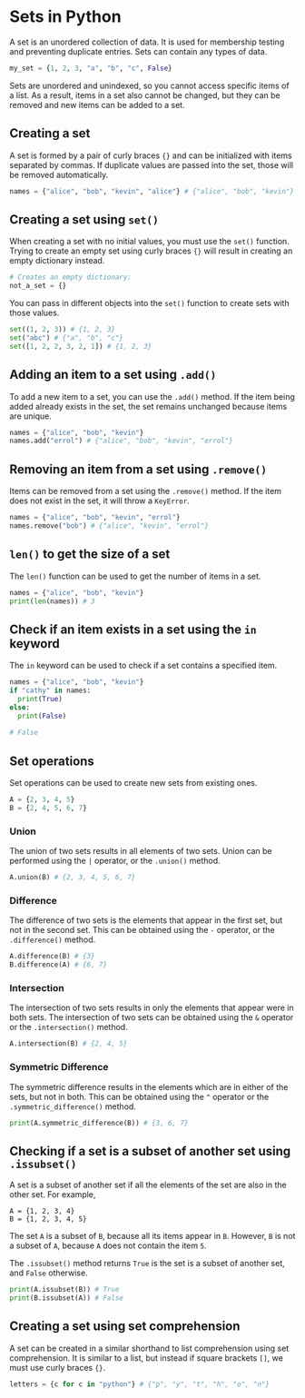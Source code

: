 # Sets in Python
A set is an unordered collection of data. It is used for membership testing and preventing duplicate entries. Sets can contain any types of data.

```py
my_set = {1, 2, 3, "a", "b", "c", False}
```

Sets are unordered and unindexed, so you cannot access specific items of a list. As a result, items in a set also cannot be changed, but they can be removed and new items can be added to a set.

## Creating a set
A set is formed by a pair of curly braces `{}` and can be initialized with items separated by commas. If duplicate values are passed into the set, those will be removed automatically.
```py
names = {"alice", "bob", "kevin", "alice"} # {"alice", "bob", "kevin"}
```

## Creating a set using `set()`
When creating a set with no initial values, you must use the `set()` function. Trying to create an empty set using curly braces `{}` will result in creating an empty dictionary instead.

```py
# Creates an empty dictionary:
not_a_set = {}
```

You can pass in different objects into the `set()` function to create sets with those values.
```py
set((1, 2, 3)) # {1, 2, 3}
set("abc") # {"a", "b", "c"}
set([1, 2, 2, 3, 2, 1]) # {1, 2, 3}
```

## Adding an item to a set using `.add()`
To add a new item to a set, you can use the `.add()` method. If the item being added already exists in the set, the set remains unchanged because items are unique.
```py
names = {"alice", "bob", "kevin"}
names.add("errol") # {"alice", "bob", "kevin", "errol"}
```

## Removing an item from a set using `.remove()`
Items can be removed from a set using the `.remove()` method. If the item does not exist in the set, it will throw a `KeyError`.
```py
names = {"alice", "bob", "kevin", "errol"}
names.remove("bob") # {"alice", "kevin", "errol"}
```

## `len()` to get the size of a set
The `len()` function can be used to get the number of items in a set.
```py
names = {"alice", "bob", "kevin"}
print(len(names)) # 3
```

## Check if an item exists in a set using the `in` keyword
The `in` keyword can be used to check if a set contains a specified item.
```py
names = {"alice", "bob", "kevin"}
if "cathy" in names:
  print(True)
else:
  print(False)
  
# False
```

## Set operations
Set operations can be used to create new sets from existing ones.

```py
A = {2, 3, 4, 5}
B = {2, 4, 5, 6, 7}
```

### Union
The union of two sets results in all elements of two sets. Union can be performed using the `|` operator, or the `.union()` method.
```py
A.union(B) # {2, 3, 4, 5, 6, 7}
```

### Difference 
The difference of two sets is the elements that appear in the first set, but not in the second set. This can be obtained using the `-` operator, or the `.difference()` method.
```py
A.difference(B) # {3}
B.difference(A) # {6, 7}
```

### Intersection
The intersection of two sets results in only the elements that appear were in both sets. The intersection of two sets can be obtained using the `&` operator or the `.intersection()` method.
```py
A.intersection(B) # {2, 4, 5}
```

### Symmetric Difference
The symmetric difference results in the elements which are in either of the sets, but not in both. This can be obtained using the `^` operator or the `.symmetric_difference()` method.
```py
print(A.symmetric_difference(B)) # {3, 6, 7}
```

## Checking if a set is a subset of another set using `.issubset()`
A set is a subset of another set if all the elements of the set are also in the other set. For example, 
```
A = {1, 2, 3, 4}
B = {1, 2, 3, 4, 5}
```
The set `A` is a subset of `B`, because all its items appear in `B`. However, `B` is not a subset of `A`, because `A` does not contain the item `5`.

The `.issubset()` method returns `True` is the set is a subset of another set, and `False` otherwise. 
```py
print(A.issubset(B)) # True
print(B.issubset(A)) # False
```

## Creating a set using set comprehension
A set can be created in a similar shorthand to list comprehension using set comprehension. It is similar to a list, but instead if square brackets `[]`, we must use curly braces `{}`.
```py
letters = {c for c in "python"} # {"p", "y", "t", "h", "o", "n"}
```
